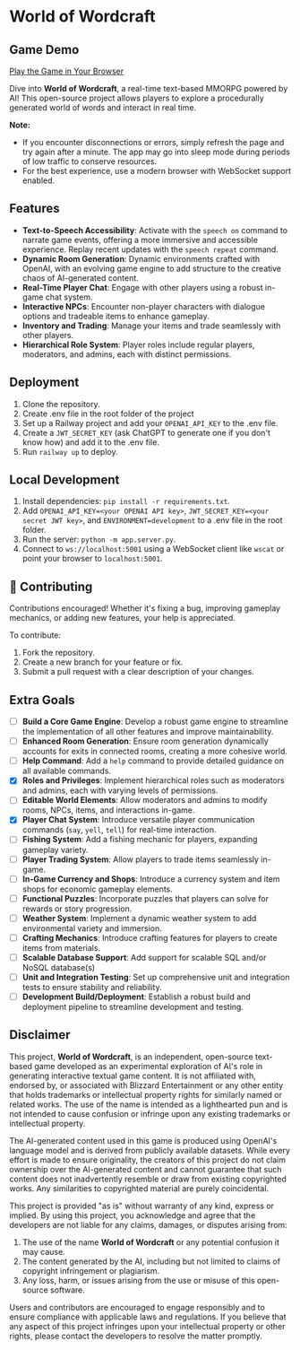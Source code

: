 # World of Wordcraft

## Game Demo  
[Play the Game in Your Browser](https://world-of-wordcraft.up.railway.app/)  

Dive into **World of Wordcraft**, a real-time text-based MMORPG powered by AI! This open-source project allows players to explore a procedurally generated world of words and interact in real time.

**Note:**  
- If you encounter disconnections or errors, simply refresh the page and try again after a minute. The app may go into sleep mode during periods of low traffic to conserve resources.  
- For the best experience, use a modern browser with WebSocket support enabled.

## Features  
- **Text-to-Speech Accessibility**: Activate with the `speech on` command to narrate game events, offering a more immersive and accessible experience. Replay recent updates with the `speech repeat` command.
- **Dynamic Room Generation**: Dynamic environments crafted with OpenAI, with an evolving game engine to add structure to the creative chaos of AI-generated content.
- **Real-Time Player Chat**: Engage with other players using a robust in-game chat system.  
- **Interactive NPCs**: Encounter non-player characters with dialogue options and tradeable items to enhance gameplay.
- **Inventory and Trading**: Manage your items and trade seamlessly with other players.
- **Hierarchical Role System**: Player roles include regular players, moderators, and admins, each with distinct permissions.

## Deployment
1. Clone the repository.
2. Create .env file in the root folder of the project
2. Set up a Railway project and add your `OPENAI_API_KEY` to the .env file.
3. Create a `JWT_SECRET_KEY` (ask ChatGPT to generate one if you don't know how) and add it to the .env file.
4. Run `railway up` to deploy.

## Local Development
1. Install dependencies: `pip install -r requirements.txt`.
2. Add `OPENAI_API_KEY=<your OPENAI API key>`, `JWT_SECRET_KEY=<your secret JWT key>`, and `ENVIRONMENT=development` to a .env file in the root folder.
3. Run the server: `python -m app.server.py`.
4. Connect to `ws://localhost:5001` using a WebSocket client like `wscat` or point your browser to `localhost:5001`.

## 🤝 Contributing

Contributions encouraged! Whether it's fixing a bug, improving gameplay mechanics, or adding new features, your help is appreciated.

To contribute:
1. Fork the repository.
2. Create a new branch for your feature or fix.
3. Submit a pull request with a clear description of your changes.

## Extra Goals
- [ ] **Build a Core Game Engine**: Develop a robust game engine to streamline the implementation of all other features and improve maintainability.  
- [ ] **Enhanced Room Generation**: Ensure room generation dynamically accounts for exits in connected rooms, creating a more cohesive world.  
- [ ] **Help Command**: Add a `help` command to provide detailed guidance on all available commands.  
- [x] **Roles and Privileges**: Implement hierarchical roles such as moderators and admins, each with varying levels of permissions.  
- [ ] **Editable World Elements**: Allow moderators and admins to modify rooms, NPCs, items, and interactions in-game.  
- [x] **Player Chat System**: Introduce versatile player communication commands (`say`, `yell`, `tell`) for real-time interaction.  
- [ ] **Fishing System**: Add a fishing mechanic for players, expanding gameplay variety.  
- [ ] **Player Trading System**: Allow players to trade items seamlessly in-game.  
- [ ] **In-Game Currency and Shops**: Introduce a currency system and item shops for economic gameplay elements.  
- [ ] **Functional Puzzles**: Incorporate puzzles that players can solve for rewards or story progression.  
- [ ] **Weather System**: Implement a dynamic weather system to add environmental variety and immersion.  
- [ ] **Crafting Mechanics**: Introduce crafting features for players to create items from materials.  
- [ ] **Scalable Database Support**: Add support for scalable SQL and/or NoSQL database(s)
- [ ] **Unit and Integration Testing**: Set up comprehensive unit and integration tests to ensure stability and reliability.  
- [ ] **Development Build/Deployment**: Establish a robust build and deployment pipeline to streamline development and testing.  

## Disclaimer
This project, **World of Wordcraft**, is an independent, open-source text-based game developed as an experimental exploration of AI's role in generating interactive textual game content. It is not affiliated with, endorsed by, or associated with Blizzard Entertainment or any other entity that holds trademarks or intellectual property rights for similarly named or related works. The use of the name is intended as a lighthearted pun and is not intended to cause confusion or infringe upon any existing trademarks or intellectual property.

The AI-generated content used in this game is produced using OpenAI's language model and is derived from publicly available datasets. While every effort is made to ensure originality, the creators of this project do not claim ownership over the AI-generated content and cannot guarantee that such content does not inadvertently resemble or draw from existing copyrighted works. Any similarities to copyrighted material are purely coincidental.

This project is provided "as is" without warranty of any kind, express or implied. By using this project, you acknowledge and agree that the developers are not liable for any claims, damages, or disputes arising from:
1. The use of the name **World of Wordcraft** or any potential confusion it may cause.
2. The content generated by the AI, including but not limited to claims of copyright infringement or plagiarism.
3. Any loss, harm, or issues arising from the use or misuse of this open-source software.

Users and contributors are encouraged to engage responsibly and to ensure compliance with applicable laws and regulations. If you believe that any aspect of this project infringes upon your intellectual property or other rights, please contact the developers to resolve the matter promptly.
